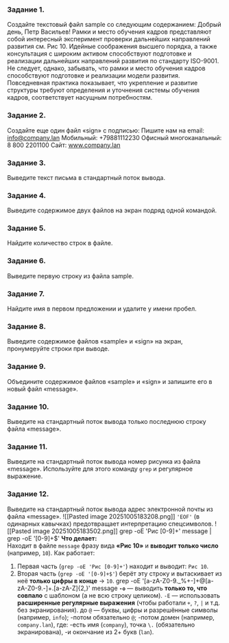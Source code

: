 ### Задание 1.
Создайте текстовый файл sample со следующим содержанием:
Добрый день, Петр Васильев!
Рамки и место обучения  кадров представляют собой интересный эксперимент
проверки дальнейших направлений развития см. Рис 10. Идейные соображения
высшего порядка, а также  консультация с широким активом способствуют
подготовке и реализации дальнейших направлений развития по стандарту
ISO-9001. Не следует, однако, забывать, что рамки и место обучения кадров
способствуют подготовке и реализации модели развития.
Повседневная практика показывает, что укрепление и развитие структуры
требуют определения и уточнения системы обучения кадров, соответствует
насущным потребностям.
### Задание 2.
Создайте еще один файл «sign» с подписью:
Пишите нам на email: info@company.lan
Мобильный: +79881112230
Офисный многоканальный: 8 800 2201100
Сайт: www.company.lan
### Задание 3.
Выведите текст письма в стандартный поток вывода.
### Задание 4.
Выведите содержимое двух файлов на экран подряд одной командой.
### Задание 5.
Найдите количество строк в файле.
### Задание 6.
Выведите первую строку из файла sample.
### Задание 7.
Найдите имя в первом предложении и удалите у имени пробел.
### Задание 8.
Выведите содержимое файлов «sample» и «sign» на экран, пронумеруйте строки при выводе.
### Задание 9.
Объедините содержимое файлов «sample» и «sign» и запишите его в новый файл «message».
### Задание 10.
Выведите на стандартный поток вывода только последнюю строку файла «message».
### Задание 11.
Выведите на стандартный поток вывода номер рисунка из файла «message». Используйте для этого команду `grep` и регулярное выражение.
### Задание 12.
Выведите на стандартный поток вывода адрес электронной почты из файла «message».
![[Pasted image 20251005183208.png]]
`'EOF'` (в одинарных кавычках) предотвращает интерпретацию спецсимволов.
![[Pasted image 20251005183502.png]]
grep -oE 'Рис [0-9]+' message | grep -oE '[0-9]+$'
**Что делает:**  
Находит в файле `message` фразу вида **«Рис 10»** и **выводит только число** (например, `10`).
Как работает:
1. Первая часть (`grep -oE 'Рис [0-9]+'`) находит и выводит: `Рис 10`.
2. Вторая часть (`grep -oE '[0-9]+$'`) берёт эту строку и вытаскивает из неё **только цифры в конце** → `10`.
 grep -oE '[a-zA-Z0-9._%+-]+@[a-zA-Z0-9.-]+\.[a-zA-Z]{2,}' message
  **`-o`** — выводить **только то, что совпало** с шаблоном (а не всю строку целиком).
`-E` — использовать **расширенные регулярные выражения** (чтобы работали `+`, `?`, `|` и т.д. без экранирования).
 до `@` — буквы, цифры и разрешённые символы (например, `info`);
-потом обязательно `@`;
-потом домен (например, `company.lan`), где:
-есть имя (`company`),
 точка `\.` (обязательно экранирована),
-и окончание из 2+ букв (`lan`).
